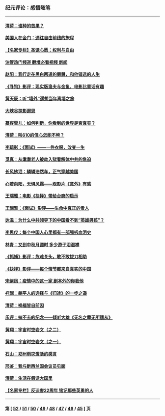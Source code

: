 ### 纪元评论：感悟随笔
---
#### [清荷：谁种的苦果？](../../pages/nsc1035/n13470084.md?01040330) 
#### [美国人在金门：通往自由前线的旅程](../../pages/nsc1035/n13453438.md?01040330) 
#### [【名家专栏】圣诞心愿：权利与自由](../../pages/nsc1035/n13453241.md?01040330) 
#### [油管热门频道 翻墙必看视频 新闻](ok?01040330)
#### [赵阳：我行走在黑白两道的舅舅，和他错选的人生](../../pages/nsc1035/n13438837.md?01040330) 
#### [《寻狗》影评：现实版渔夫与金鱼，电影比童话有趣](../../pages/nsc1035/n13389805.md?01040330) 
#### [黄天辰：听“墙外”遥想当年离墙之旅](../../pages/nsc1035/n13377229.md?01040330) 
#### [大峡谷掠影遐思](../../pages/nsc1035/n13354743.md?01040330) 
#### [慕容雪儿：如何判断，你看到的世界是否真实？](../../pages/nsc1035/n13332569.md?01040330) 
#### [清荷：叫610的信心怎能不垮？](../../pages/nsc1035/n13304848.md?01040330) 
#### [李疏影：《面试》——一件衣服，改变一生](../../pages/nsc1035/n13292494.md?01040330) 
#### [觅真：从耄耋老人被劫入狱看解体中共的急迫](../../pages/nsc1035/n13284545.md?01040330) 
#### [长风拂泪：辚辚浩然车，正气穿越美国](../../pages/nsc1035/n13284280.md?01040330) 
#### [心若向阳，无惧风霜——观影片《意外》有感](../../pages/nsc1035/n13275318.md?01040330) 
#### [王瑞雅：电影《抉择》带给台商的启示](../../pages/nsc1035/n13274064.md?01040330) 
#### [王瑞雅：《面试》影评——生命中真正的贵人](../../pages/nsc1035/n13260528.md?01040330) 
#### [达温：为什么中共领导下的中国看不到“英雄男孩”？](../../pages/nsc1035/n13257099.md?01040330) 
#### [李思仪：每个中国人心里都有一部强拆血泪史](../../pages/nsc1035/n13249632.md?01040330) 
#### [林青：又到中秋月圆时 多少游子泪湿襟](../../pages/nsc1035/n13245916.md?01040330) 
#### [《抓捕》影评：危难关头，敢不敢拔刀相助](../../pages/nsc1035/n13244251.md?01040330) 
#### [《抉择》影评——每个情节都来自真实的中国](../../pages/nsc1035/n13242564.md?01040330) 
#### [宋紫凤：疫情中的这一家 剧本外的你我他](../../pages/nsc1035/n13242358.md?01040330) 
#### [祥瑞：躺平人的选择与《归途》的一步之遥](../../pages/nsc1035/n13213201.md?01040330) 
#### [清荷：祸福皆自前因](../../pages/nsc1035/n13213177.md?01040330) 
#### [乐评：抹不去的纪念——倾听大雄《无名之辈无所适从》](../../pages/nsc1035/n13163359.md?01040330) 
#### [黄翔：宇宙时空岩文（之二）](../../pages/nsc1035/n13141116.md?01040330) 
#### [黄翔：宇宙时空岩文（之一）](../../pages/nsc1035/n13140355.md?01040330) 
#### [石山：郑州雨灾激活的感言](../../pages/nsc1035/n13135372.md?01040330) 
#### [邢鉴：我与新西兰国会议员见面](../../pages/nsc1035/n13111626.md?01040330) 
#### [清荷：生活在假话大国里](../../pages/nsc1035/n13103916.md?01040330) 
#### [【名家专栏】反迫害22周年 铭记那些英勇的人](../../pages/nsc1035/n13102771.md?01040330) 

---
#### 第 [ [52](./52.md?01040330) / [51](./51.md?01040330) / [50](./50.md?01040330) / [49](./49.md?01040330) / [48](./48.md?01040330) / [47](./47.md?01040330) / [46](./46.md?01040330) / [45](./45.md?01040330) ] 页
